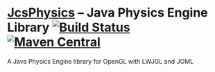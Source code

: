 
# [JcsPhysics](https://github.com/J-Ibarra/JcsPhysics/tree/master) – Java Physics Engine Library [![Build Status](https://travis-ci.org/J-Ibarra/JcsPhysics.svg?branch=master)](https://travis-ci.org/JOML-CI/JOML) [![Maven Central](https://maven-badges.herokuapp.com/maven-central/org.joml/joml/badge.svg)](http://search.maven.org/#search%7Cga%7C1%7Ca%3A%22joml%22)
A Java Physics Engine library for OpenGL with LWJGL and JOML
